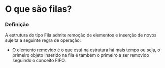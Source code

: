 # O que são filas?

### Definição

A estrutura do tipo Fila admite remoção de elementos e inserção de novos sujeita a seguinte regra de operação:

 - O elemento removido é o que está na estrutura há mais tempo ou seja, o primeiro objeto inserido na fila é também o primeiro a ser removido seguindo o conceito FIFO.

